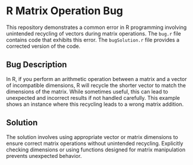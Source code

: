 # R Matrix Operation Bug
This repository demonstrates a common error in R programming involving unintended recycling of vectors during matrix operations.  The `bug.r` file contains code that exhibits this error. The `bugSolution.r` file provides a corrected version of the code.

## Bug Description
In R, if you perform an arithmetic operation between a matrix and a vector of incompatible dimensions, R will recycle the shorter vector to match the dimensions of the matrix. While sometimes useful, this can lead to unexpected and incorrect results if not handled carefully. This example shows an instance where this recycling leads to a wrong matrix addition.

## Solution
The solution involves using appropriate vector or matrix dimensions to ensure correct matrix operations without unintended recycling.  Explicitly checking dimensions or using functions designed for matrix manipulation prevents unexpected behavior. 